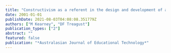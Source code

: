 ```yaml
---
title: "Constructivism as a referent in the design and development of a computer program using interactive digital video to enhance learning in physics"
date: 2001-01-01
publishDate: 2021-08-03T04:08:08.351779Z
authors: ["M Kearney", "DF Treagust"]
publication_types: ["2"]
abstract: ""
featured: false
publication: "*Australasian Journal of Educational Technology*"
---
```



